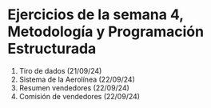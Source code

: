 Ejercicios de la semana 4, Metodología y Programación Estructurada
==================================================================
1. Tiro de dados (21/09/24)
2. Sistema de la Aerolínea (22/09/24)
3. Resumen vendedores (22/09/24)
4. Comisión de vendedores (22/09/24)

